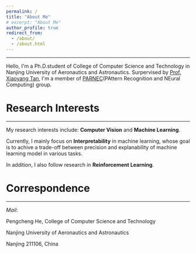 ```yaml
---
permalink: /
title: "About Me"
# excerpt: "About Me"
author_profile: true
redirect_from: 
  - /about/
  - /about.html
---
```


-----
Hello, I'm a Ph.D.student of College of Computer Science and Technology in Nanjing University of Aeronautics and Astronautics. Surpervised by [Prof. Xiaoyang Tan](http://parnec.nuaa.edu.cn/xtan/), I'm a member of [PARNEC](http://parnec.nuaa.edu.cn/)(PAttern Recognition and NEural Computing) group.

Research Interests
=====
-----
My research interests include: **Computer Vision** and **Machine Learning**. 

Currently, I mainly focus on **Interpretability** in machine learning, whose goal is to achive a trade-off between precision and explanability of machine learning model in various tasks. 

In addition, I also follow research in **Reinforcement Learning**.


Correspondence
=====
-----
*Mail*:

Pengcheng He, College of Computer Science and Technology

Nanjing University of Aeronautics and Astronautics

Nanjing 211106, China